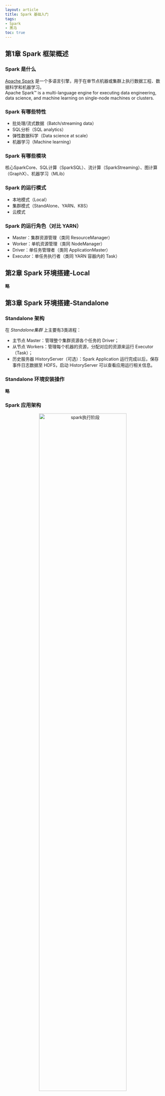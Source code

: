 ```yaml
---
layout: article
title: Spark 基础入门
tags: 
- Spark
- 黑马
toc: true
---
```


## 第1章 Spark 框架概述

### Spark 是什么

[Apache Spark](https://spark.apache.org) 是一个多语言引擎，用于在单节点机器或集群上执行数据工程、数据科学和机器学习。\
Apache Spark™ is a multi-language engine for executing data engineering, data science, and machine learning on single-node machines or clusters.

### Spark 有哪些特性

- 批处理/流式数据（Batch/streaming data）
- SQL分析（SQL analytics）
- 弹性数据科学（Data science at scale）
- 机器学习（Machine learning）

### Spark 有哪些模块

核心SparkCore、SQL计算（SparkSQL）、流计算（SparkStreaming）、图计算（GraphX）、机器学习（MLib）

### Spark 的运行模式

- 本地模式（Local）
- 集群模式（StandAlone、YARN、K8S）
- 云模式

### Spark 的运行角色（对比 YARN）

- Master：集群资源管理（类同 ResourceManager）
- Worker：单机资源管理（类同 NodeManager）
- Driver：单任务管理者（类同 ApplicationMaster）
- Executor：单任务执行者（类同 YARN 容器内的 Task）

## 第2章 Spark 环境搭建-Local

**略**

## 第3章 Spark 环境搭建-Standalone

### Standalone 架构

在 *Standalone集群* 上主要有3类进程：
- 主节点 Master：管理整个集群资源各个任务的 Driver；
- 从节点 Workers：管理每个机器的资源，分配对应的资源来运行 Executor（Task）；
- 历史服务器 HistoryServer（可选）：Spark Application 运行完成以后，保存事件日志数据至 HDFS，启动 HistoryServer 可以查看应用运行相关信息。

### Standalone 环境安装操作

**略**

### Spark 应用架构

<div align="center">
	<img src="https://raw.githubusercontent.com/cocotwp/cocotwp.github.io/master/assets/images/spark基础入门/Spark执行阶段.png" alt="spark执行阶段" width="75%"/>
</div>

用户应用程序从最开始的提交到最终的计算执行，需要经历一下几个阶段：
1. 用户程序创建 `SparkContext` 时，新创建的 `SparkContext` 实例会连接到 `ClusterManager`。`Cluster Manager` 会根据用户提交时设置的 CPU 和内存等信息为本次提交分配计算资源，启动 `Executor`；
2. `Driver` 会将用户程序划分为不同的执行阶段 Stage，每个执行阶段 Stage 由一组完全相同 Task 组成，这些 Task 分别作用于待处理数据的不同分区。在阶段划分完成和 Task 创建后， `Driver` 会向 `Executor` 发送 Task；
3. `Executor` 在接收到 Task 后，会下载 Task 的运行时依赖，在准备好 Task 的执行环境后，会开始执行 Task，并且将 Task 的运行状态汇报给 `Driver`；
4. `Driver` 会根据收到的 Task 的运行状态来处理不同的状态更新。Task 分为两种：一种是 Shuffle Map Task，它实现数据的重新洗牌，洗牌的结果保存到 `Executor` 所在节点的文件系统中；另外一种是 Result Task，它负责生成结果数据；
5. `Driver` 会不断地调用 Task，将Task发送到 `Executor` 执行，在所有的Task 都正确执行或者超过执行次数的限制仍然没有执行成功时停止。

### Spark 运行层次结构

Spark Application 程序运行时三个核心概念：`Job`、`Stage`、`Task`，说明如下：
- Job：由多个 Task 的并行计算部分，一般 Spark 中的 action 操作(如 save、collect，后面进一步说明)，会 生成一个 Job。
- Stage：Job 的组成单位，一个 Job 会切分成多个 Stage，Stage 彼此之间相互依赖顺序执行，而每个 Stage 是多个 Task 的集合，类似 map 和 reduce stage。
- Task：被分配到各个 Executor 的单位工作内容，它是 Spark 中的最小执行单位，一般来说有多少个 Paritition (物理层面的概念，即分支可以理解为将数据划分成不同 部分并行处理)，就会有多少个 Task，每个 Task 只会处理单一分支上的数据。

## 第4章 Spark 环境搭建-Standalone HA

Spark Standalone 集群是 `Master-Slaves` 架构的集群模式，和大部分的 Master-Slaves 结构集群一样，存在着 Master 单点故障（SPOF）的问题。

### 基于 Zookeeper 的 HA

ZooKeeper 的 Standby Master（Standby Masters with ZooKeeper）

`ZooKeeper` 提供了一个 Leader Election 机制，利用这个机制可以保证虽然集群存在多个 Master，但是只有一个 Active 的，其他的都是 Standby 状态。当 Active 的 Master 出现故障时，另外的一个 Standby Master 会被选举出来。由于集群的信息，包括 Worker、Driver 和 Application 的信息都已经持久化道文件系统中，因此在切换的过程中只会影响新的 Job 提交，对于正在进行的 Job 没有任何影响。

`ZooKeeper` 的集群整体架构如下图：

<div align="center">
	<img src="https://raw.githubusercontent.com/cocotwp/cocotwp.github.io/master/assets/images/spark基础入门/基于Zookeeper实现HA.png" alt="基于Zookeeper实现HA" width="60%"/>
</div>

## 第5章 环境搭建-Spark on YARN

`YARN` 本身是一个资源调度框架，负责对运行在内部的计算框架进行资源调度管理。作为典型的计算框架，Spark 本身也是直接运行在 YARN 中，并接受 `YARN` 的调度。

### SparkOnYarn 本质

<div align="center">
	<img src="https://raw.githubusercontent.com/cocotwp/cocotwp.github.io/master/assets/images/spark基础入门/Spark_on_YARN.png" alt="Spark on YARN" width="85%" />
</div>

- `Master` 角色由 YARN 的 `ResourceManager` 担任
- `Worker` 角色由 YARN 的 `NodeManager` 担任
- `Driver` 角色运行在 **YARN容器** 内或提交任务的 **客户端进程中** 
- `Executor` 运行在 **YARN 提供的容器**内

### 部署模式 DeployMode

Spark on YARN 有两种运行模式（区别在于 `Driver` 运行的位置）：

- Cluster 模式：Driver 运行在 YARN 容器内部，和 ApplicationMaster 在同一个容器内

<div align="center">
		<img src="https://raw.githubusercontent.com/cocotwp/cocotwp.github.io/master/assets/images/spark基础入门/Cluster模式.png" alt="Cluster模式" width="95%" />
</div>

- Client 模式：Driver 运行在客户端进程中，比如 Driver 运行在 spark-submit 程序的进程中

<div align="center">
	<img src="https://raw.githubusercontent.com/cocotwp/cocotwp.github.io/master/assets/images/spark基础入门/Client模式.png" alt="Client模式" width="95%" />
</div>

<br/>

**两种模式对比**

|   | Cluster模式 | Client模式 |
| --- | --- | --- |
| Driver运行位置 | YARN容器内 | 客户端进程内 |
| 通信效率 | 较高 | 较低 |
| 日志查看 | 日志输出在容器内，查看不方便 | 日志输出在客户端的标准输出流中，方便查看 |
| 生产可用 | 推荐 | 不推荐 |
| 稳定性 | 稳定 | 基于客户端进程，受到客户端进程影响 |

## 第6章 PySpark 库

### 框架 v.s. 类库

- 框架：*可以独立运行*，并提供编程结构的一种软件产品。例如，Spark 就是一个独立的框架。
- 类库：一堆别人写好的代码，你可以导入使用。例如，Pandas 就是 Python 的类库。

### 什么是 PySpark

**现在说的 PySpark，指的是 Python 的运行类库**

`PySpark` 是 Spark 官方提供的一个 Python 类库，内置了完全的 Spark API，可以通过 PySpark 类库来编写 Spark 应用程序，并将其提交到 Spark 集群中运行。

**PySpark 类库和标准 Spark 框架的简单对比**

| 功能 | PySpark | Spark |
| ---- | --- | --- |
| 底层语言 | Python | Scala(JVM) |
| 上层语言支持 | 仅Python | Python\Java\Scala\R |
| 集群化\分布式运行 | 仅支持单机 | 支持 |
| 定位 | Python库（客户端） | 标准框架（客户端和服务端） |
| 是否可以Daemon运行 | NO | Yes |
| 使用场景 | 本地开发调试Python程序 | 生产环境集群化运行 |

## 第7章 本机开发环境搭建

### 应用入口：SparkContext

Spark Application 程序入口为：**SparkContext**，分以下两步构建：

1. 创建 `SparkConf` 对象
2. 基于 SparkConf 对象，创建 `SparkContext` 对象

```python
conf = SparkConf().setAppName(appName).setMaster(master)
sc = SparkContext(conf=conf)
```

## 第8章 分布式代码执行分析

### Spark 集群角色回顾（以 YARN 为例）

当 Spark Application 运行在集群上时，主要由四个部分组成，如下示意图：

<div align="center">
	<img src="https://raw.githubusercontent.com/cocotwp/cocotwp.github.io/master/assets/images/spark基础入门/Spark集群角色.png" alt="Spark集群角色" width="75%" />
</div>

- Master(ResourceManager)：**集群大管家**，整个集群的资源管理和分配
- Worker(NodeManager)：**单个机器的管家**，负责在单个服务器上提供运行容器,管理当前机器的资源
- Driver：**单个 Spark 任务**的管理者，管理 Executor 的任务执行和任务分解分配,，类似 YARN 的 ApplicationMaster
- Executor：具体干活的进程，Spark 的工作任务（Task）都由 Executor 来负责执行

### 分布式代码执行分析

简单分析后得知：

- SparkContext 对象的构建以及 Spark 程序的退出，由 Driver 负责执行
- 具体的数据处理步骤，由 Executor 在执行

其实简单来说就是：

- 非数据处理的部分由 Driver 工作
- 数据处理的部分由 Executor 工作

### Pythoh on Spark 执行原理

PySpark 宗旨是在不破坏 Spark 已有的运行时架构，在 Spark 架构外层包装一层 Python API，借助 `Py4j` 实现 Python 和 Java 的交互，进而实现通过 Python 编写 Spark 应用程序，其运行时架构如下图所示。

<div align="center">
	<img src="https://raw.githubusercontent.com/cocotwp/cocotwp.github.io/master/assets/images/spark基础入门/PythonOnSpark执行原理1.png" alt="PythonOnSpark执行原理1" width="75%" />
</div>

<div align="center">
	<img src="https://raw.githubusercontent.com/cocotwp/cocotwp.github.io/master/assets/images/spark基础入门/PythonOnSpark执行原理2.png" alt="PythonOnSpark执行原理2" width="75%" />
</div>

